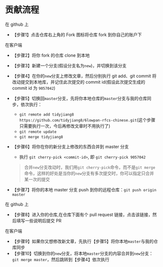 # 贡献流程
在 github 上

- 【步骤1】点击仓库右上角的 Fork 图标将仓库 fork 到你自己的账户下

在客户端

- 【步骤2】将你 fork 的仓库 clone 到本地
- 【步骤3】新建一个分支(假设分支名为`new`)，并切换到该分支
- 【步骤4】在你的`new`分支上修改文章，然后分别执行 git add、git commit 将改动提交到本地库，并记住此次提交的 commit id(假设此次提交生成的commit id 为 `9057042`)
- 【步骤5】切换回`master`分支，先将你本地仓库的`master`分支与我的仓库同步，依次执行：
  - `git remote add tidyjiang8 https://github.com/tidyjiang8/6lowpan-rfcs-chinese.git`(这个步骤只需要执行一次，今后再修改文章时不用执行了)
  - `git remote update`
  - `git merge tidyjiang8`
- 【步骤6】将你在你的新分支上修改的东西合并到 master 分支
  - 执行 `git cherry-pick <commit-id>`, 即 `git cherry-pick 9057042`
  
  > 合并`new`分支改动时，我们用`git cherry-pick`命令，而不是`git merge`命令，这样的好处是当你的`new`分支有多次提交时，你可以指定只合并某一次的提交
- 【步骤7】将你的本地 master 分支 push 到你的远程仓库：`git push origin master`

在 github 上

- 【步骤8】进入你的仓库,在仓库下面有个 pull request 链接，点击该链接，然后填写一些说明后提交 PR

在客户端
- 【步骤9】如果你又想修改新文章，先执行【步骤5】将你本地`master`与我的仓库同步
- 【步骤10】切换到你的`new`分支，将本地`master`分支的内容合并到`new`分支：`git merge master`，然后跳转到【步骤4】依次执行
